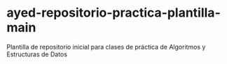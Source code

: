 # ayed-repositorio-practica-plantilla-main
Plantilla de repositorio inicial para clases de práctica de Algoritmos y Estructuras de Datos
